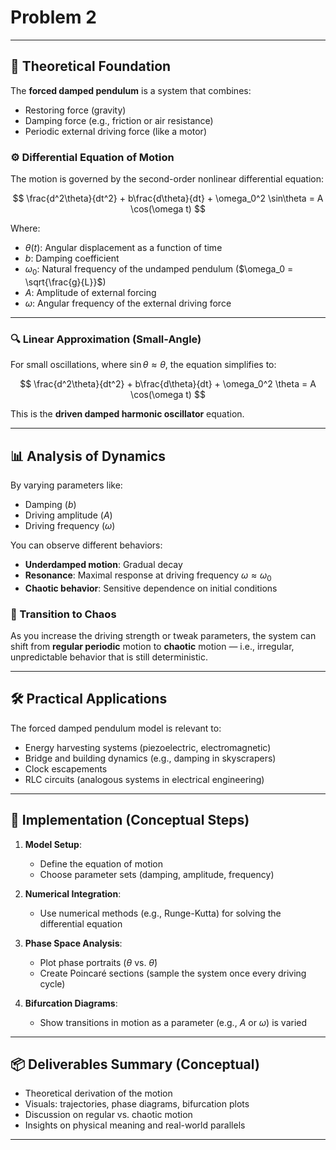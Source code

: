 # Problem 2


---

## 🧠 Theoretical Foundation

The **forced damped pendulum** is a system that combines:

* Restoring force (gravity)
* Damping force (e.g., friction or air resistance)
* Periodic external driving force (like a motor)

### ⚙️ Differential Equation of Motion

The motion is governed by the second-order nonlinear differential equation:

$$
\frac{d^2\theta}{dt^2} + b\frac{d\theta}{dt} + \omega_0^2 \sin\theta = A \cos(\omega t)
$$

Where:

* $\theta(t)$: Angular displacement as a function of time
* $b$: Damping coefficient
* $\omega_0$: Natural frequency of the undamped pendulum ($\omega_0 = \sqrt{\frac{g}{L}}$)
* $A$: Amplitude of external forcing
* $\omega$: Angular frequency of the external driving force

---

### 🔍 Linear Approximation (Small-Angle)

For small oscillations, where $\sin \theta \approx \theta$, the equation simplifies to:

$$
\frac{d^2\theta}{dt^2} + b\frac{d\theta}{dt} + \omega_0^2 \theta = A \cos(\omega t)
$$

This is the **driven damped harmonic oscillator** equation.

---

## 📊 Analysis of Dynamics

By varying parameters like:

* Damping ($b$)
* Driving amplitude ($A$)
* Driving frequency ($\omega$)

You can observe different behaviors:

* **Underdamped motion**: Gradual decay
* **Resonance**: Maximal response at driving frequency $\omega \approx \omega_0$
* **Chaotic behavior**: Sensitive dependence on initial conditions

### 📌 Transition to Chaos

As you increase the driving strength or tweak parameters, the system can shift from **regular periodic** motion to **chaotic** motion — i.e., irregular, unpredictable behavior that is still deterministic.

---

## 🛠️ Practical Applications

The forced damped pendulum model is relevant to:

* Energy harvesting systems (piezoelectric, electromagnetic)
* Bridge and building dynamics (e.g., damping in skyscrapers)
* Clock escapements
* RLC circuits (analogous systems in electrical engineering)

---

## 📐 Implementation (Conceptual Steps)

1. **Model Setup**:

   * Define the equation of motion
   * Choose parameter sets (damping, amplitude, frequency)

2. **Numerical Integration**:

   * Use numerical methods (e.g., Runge-Kutta) for solving the differential equation

3. **Phase Space Analysis**:

   * Plot phase portraits ($\theta$ vs. $\dot{\theta}$)
   * Create Poincaré sections (sample the system once every driving cycle)

4. **Bifurcation Diagrams**:

   * Show transitions in motion as a parameter (e.g., $A$ or $\omega$) is varied

---

## 📦 Deliverables Summary (Conceptual)

* Theoretical derivation of the motion
* Visuals: trajectories, phase diagrams, bifurcation plots
* Discussion on regular vs. chaotic motion
* Insights on physical meaning and real-world parallels

---
